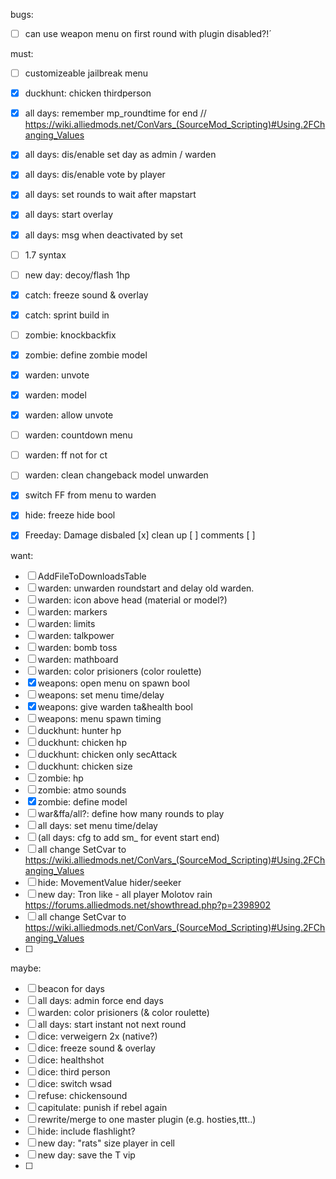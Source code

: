 bugs:

- [ ] can use weapon menu on first round with plugin disabled?!´

must:

- [ ] customizeable jailbreak menu
- [x] duckhunt: chicken thirdperson
- [x] all days: remember mp_roundtime for end // https://wiki.alliedmods.net/ConVars_(SourceMod_Scripting)#Using.2FChanging_Values
- [x] all days: dis/enable set day as admin / warden
- [x] all days: dis/enable vote by player
- [x] all days: set rounds to wait after mapstart
- [x] all days: start overlay
- [x] all days: msg when deactivated by set
- [ ] 1.7 syntax
- [ ] new day: decoy/flash 1hp
- [x] catch: freeze sound & overlay
- [x] catch: sprint build in
- [ ] zombie: knockbackfix
- [x] zombie: define zombie model
- [x] warden: unvote
- [x] warden: model
- [x] warden: allow unvote
- [ ] warden: countdown menu
- [ ] warden: ff not for ct
- [ ] warden: clean changeback model unwarden
- [x] switch FF from menu to warden
- [x] hide: freeze hide bool
- [x] Freeday: Damage disbaled 
  [x] clean up
  [ ] comments
  [ ] 


want:
- [ ] AddFileToDownloadsTable
- [ ] warden: unwarden roundstart and delay old warden.
- [ ] warden: icon above head (material or model?)
- [ ] warden: markers
- [ ] warden: limits
- [ ] warden: talkpower
- [ ] warden: bomb toss
- [ ] warden: mathboard
- [ ] warden: color prisioners (color roulette)
- [x] weapons: open menu on spawn bool
- [ ] weapons: set menu time/delay
- [x] weapons: give warden ta&health bool
- [ ] weapons: menu spawn timing
- [ ] duckhunt: hunter hp
- [ ] duckhunt: chicken hp
- [ ] duckhunt: chicken only secAttack
- [ ] duckhunt: chicken size
- [ ] zombie: hp
- [ ] zombie: atmo sounds
- [x] zombie: define model
- [ ] war&ffa/all?: define how many rounds to play
- [ ] all days: set menu time/delay
- [ ] (all days: cfg to add sm_ for event start end)
- [ ] all change SetCvar to https://wiki.alliedmods.net/ConVars_(SourceMod_Scripting)#Using.2FChanging_Values
- [ ] hide: MovementValue hider/seeker
- [ ] new day: Tron like - all player Molotov rain https://forums.alliedmods.net/showthread.php?p=2398902
- [ ] all change SetCvar to https://wiki.alliedmods.net/ConVars_(SourceMod_Scripting)#Using.2FChanging_Values
- [ ] 


maybe:
- [ ] beacon for days
- [ ] all days: admin force end days
- [ ] warden: color prisioners (& color roulette)
- [ ] all days: start instant not next round
- [ ] dice: verweigern 2x (native?)
- [ ] dice: freeze sound & overlay
- [ ] dice: healthshot
- [ ] dice: third person
- [ ] dice: switch wsad
- [ ] refuse: chickensound
- [ ] capitulate: punish if rebel again
- [ ] rewrite/merge to one master plugin (e.g. hosties,ttt..)
- [ ] hide: include flashlight?
- [ ] new day: "rats" size player in cell
- [ ] new day: save the T vip
- [ ] 